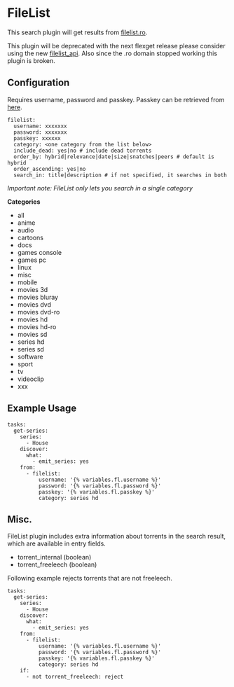 # FileList
This search plugin will get results from [filelist.ro](https://filelist.ro).

<div class="alert alert-warning" role="alert">
This plugin will be deprecated with the next flexget release please consider using the new <a href="https://flexget.com/Searches/filelist_api">filelist_api</a>. Also since the .ro domain stopped working this plugin is broken.
</div>

## Configuration
Requires username, password and passkey. Passkey can be retrieved from [here](https://filelist.ro/getrss.php).
```
filelist:
  username: xxxxxxx
  password: xxxxxxx
  passkey: xxxxxx
  category: <one category from the list below>
  include_dead: yes|no # include dead torrents
  order_by: hybrid|relevance|date|size|snatches|peers # default is hybrid
  order_ascending: yes|no
  search_in: title|description # if not specified, it searches in both
```

*Important note: FileList only lets you search in a single category*

**Categories**
* all
* anime
* audio
* cartoons
* docs
* games console
* games pc
* linux
* misc
* mobile
* movies 3d
* movies bluray
* movies dvd
* movies dvd-ro
* movies hd
* movies hd-ro
* movies sd
* series hd
* series sd
* software
* sport
* tv
* videoclip
* xxx

## Example Usage

```
tasks:
  get-series:
    series:
      - House
    discover:
      what:
        - emit_series: yes
    from:
      - filelist:
          username: '{% variables.fl.username %}'
          password: '{% variables.fl.password %}'
          passkey: '{% variables.fl.passkey %}'
          category: series hd
```

## Misc.
FileList plugin includes extra information about torrents in the search result, which are available in entry fields.

* torrent_internal (boolean)
* torrent_freeleech (boolean)

Following example rejects torrents that are not freeleech.
```
tasks:
  get-series:
    series:
      - House
    discover:
      what:
        - emit_series: yes
    from:
      - filelist:
          username: '{% variables.fl.username %}'
          password: '{% variables.fl.password %}'
          passkey: '{% variables.fl.passkey %}'
          category: series hd
    if:
      - not torrent_freeleech: reject
```